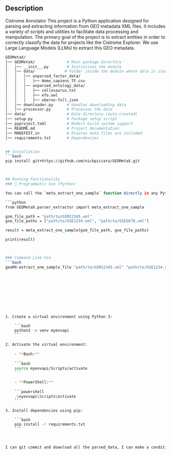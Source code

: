## Description
Cistrome Annotator
This project is a Python application designed for parsing and extracting information from GEO metadata XML files. It includes a variety of scripts and utilities to facilitate data processing and manipulation. The primary goal of the project is to extract entities in order to correctly classify the data for projects like the Cistrome Explorer. We use Large Language Models (LLMs) to extract this GEO metadata.

```bash
GEOMetaX/
│── GEOMetaX/              # Main package directory
│   │── __init__.py        # Initializes the module
│   │── data/             # Folder inside the module where data is stored
│   │   │── unparsed_factor_data/
│   │   │   ├── Homo_sapiens_TF.csv
│   │   │── unparsed_ontology_data/
│   │   │   ├── cellosaurus.txt
│   │   │   ├── efo.owl
│   │   │   ├── uberon-full.json
│   │── downloader.py      # Handles downloading data
│   │── processor.py       # Processes the data
│── data/                  # Data directory (auto-created)
│── setup.py               # Package setup script
│── pyproject.toml         # Modern build system support
│── README.md              # Project documentation
│── MANIFEST.in            # Ensures data files are included
│── requirements.txt       # Dependencies


## Installation
```bash
pip install git+https://github.com/nickpiccaro/GEOMetaX.git



## Running Functionality
### 🧠 Programmatic Use (Python)

You can call the `meta_extract_one_sample` function directly in any Python script:

```python
from GEOMetaX.parser_extractor import meta_extract_one_sample

gsm_file_path = "path/to/GSM12345.xml"
gse_file_paths = ["path/to/GSE1234.xml", "path/to/GSE5678.xml"]

result = meta_extract_one_sample(gsm_file_path, gse_file_paths)

print(result)



### Command Line Use
```bash
geoMX-extract_one_sample_file "path/to/GSM12345.xml" "path/to/GSE1234.xml" "path/to/GSE5678.xml"










1. Create a virtual environment using Python 3:

    ```bash
    python3 -m venv myenvapi
    ```

2. Activate the virtual environment:
   
    - **Bash:**
    
    ```bash
    source myenvapi/Scripts/activate
    ```

    - **PowerShell:**
    
    ```powershell
    .\myenvapi\Scripts\Activate
    ```

3. Install dependencies using pip:

    ```bash
    pip install -r requirements.txt
    ```



I can git commit and download all the parsed_data, I can make a condition where only if data is missing do we need to run the download and process functionality. Or if we want to update data to be most current.
